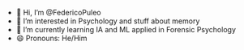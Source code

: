 - 👋 Hi, I’m @FedericoPuleo
- 👀 I’m interested in Psychology and stuff about memory
- 🌱 I’m currently learning IA and ML applied in Forensic Psychology
- 😄 Pronouns: He/Him

<!---
FedericoPuleo/FedericoPuleo is a ✨ special ✨ repository because its `README.md` (this file) appears on your GitHub profile.
You can click the Preview link to take a look at your changes.
--->
